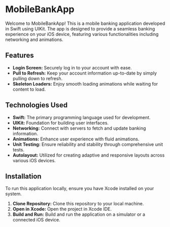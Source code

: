 # MobileBankApp

Welcome to MobileBankApp! This is a mobile banking application developed in Swift using UIKit. The app is designed to provide a seamless banking experience on your iOS device, featuring various functionalities including networking and animations.

## Features

- **Login Screen:** Securely log in to your account with ease.
- **Pull to Refresh:** Keep your account information up-to-date by simply pulling down to refresh.
- **Skeleton Loaders:** Enjoy smooth loading animations while waiting for content to load.

## Technologies Used

- **Swift:** The primary programming language used for development.
- **UIKit:** Foundation for building user interfaces.
- **Networking:** Connect with servers to fetch and update banking information.
- **Animations:** Enhance user experience with fluid animations.
- **Unit Testing:** Ensure reliability and stability through comprehensive unit tests.
- **Autolayout:** Utilized for creating adaptive and responsive layouts across various iOS devices.

## Installation

To run this application locally, ensure you have Xcode installed on your system.

1. **Clone Repository:** Clone this repository to your local machine.
2. **Open in Xcode:** Open the project in Xcode IDE.
3. **Build and Run:** Build and run the application on a simulator or a connected iOS device.
